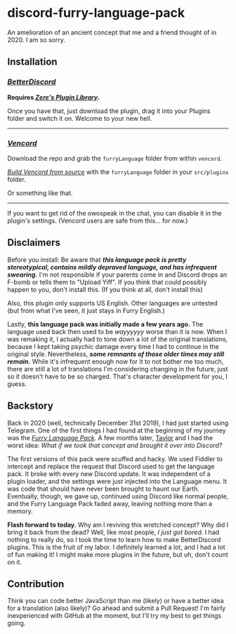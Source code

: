 # discord-furry-language-pack
 An amelioration of an ancient concept that me and a friend thought of in 2020. I am so sorry.
## Installation

### [*BetterDiscord*](https://betterdiscord.app)

**Requires [*Zere's Plugin Library*](https://betterdiscord.app/plugin/ZeresPluginLibrary).**

Once you have that, just download the plugin, drag it into your Plugins folder and switch it on. Welcome to your new hell.

---

### [*Vencord*](https://vencord.dev/)

Download the repo and grab the `furryLanguage` folder from within `vencord`.

[*Build Vencord from source*](https://github.com/Vendicated/Vencord/blob/main/docs/1_INSTALLING.md) with the `furryLanguage` folder in your `src/plugins` folder.

Or something like that.

---

If you want to get rid of the owospeak in the chat, you can disable it in the plugin's settings. (Vencord users are safe from this... for now.)
## Disclaimers
Before you install: Be aware that ***this language pack is pretty stereotypical, contains mildly depraved language, and has infrequent swearing.*** I'm not responsible if your parents come in and Discord drops an F-bomb or tells them to "Upload Yiff". If you think that could possibly happen to you, don't install this. (If you think at all, don't install this)

Also, this plugin only supports US English. Other languages are untested (but from what I've seen, it just stays in Furry English.)

Lastly, **this language pack was initially made a few years ago.** The language used back then used to be *wayyyyyy* worse than it is now. When I was remaking it, I actually had to tone down a lot of the original translations, because I kept taking psychic damage every time I had to continue in the original style. Nevertheless, ***some remnants of those older times may still remain.*** While it's infrequent enough now for it to not bother me too much, there are still a lot of translations I'm considering changing in the future, just so it doesn't have to be so charged. That's character development for you, I guess.

## Backstory
Back in 2020 (well, technically December 31st 2019), I had just started using Telegram. One of the first things I had found at the beginning of my journey was the *[Furry Language Pack](https://telegram.me/setlanguage/fuwwy)*. A few months later, [Taylor](https://github.com/TayIorRobinson) and I had the worst idea: *What if we took that concept and brought it over into Discord?*

The first versions of this pack were scuffed and hacky. We used Fiddler to intercept and replace the request that Discord used to get the language pack. It broke with every new Discord update. It was independent of a plugin loader, and the settings were just injected into the Language menu. It was code that should have never been brought to haunt our Earth. Eventually, though, we gave up, continued using Discord like normal people, and the Furry Language Pack faded away, leaving nothing more than a memory.

**Flash forward to today.** Why am I reviving this wretched concept? Why did I bring it back from the dead? Well, like most people, *I just got bored.* I had nothing to really do, so I took the time to learn how to make BetterDiscord plugins. This is the fruit of my labor. I definitely learned a lot, and I had a lot of fun making it! I might make more plugins in the future, but uh, don't count on it.

## Contribution
Think you can code better JavaScript than me (likely) or have a better idea for a translation (also likely)? Go ahead and submit a Pull Request! I'm fairly inexperienced with GitHub at the moment, but I'll try my best to get things going.